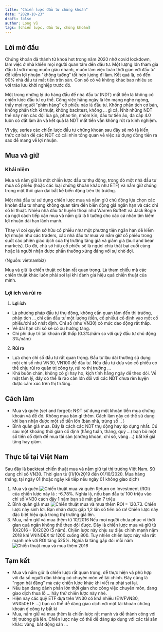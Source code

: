 ```yaml
---
title: "Chiến lược đầu tư chứng khoán"
date: "2020-10-23"
draft: false
author: Long Vũ
tags: [chiến lược, đầu tư, chứng khoán]
---
```

## Lời mở đầu

Chứng khoán đã thành từ khoá hot trong năm 2020 nhờ covid lockdown, làm việc ở nhà khiến mọi người quan tâm đến đầu tư. Một lượng lớn tham gia đầu tư với mong muốn giàu nhanh, muốn làm việc toàn thời gian với đầu tư để kiếm lợi nhuận "không tưởng" tốt hơn lương đi làm. Kết quả là, có đến 90% nhà đầu tư mất tiền trên sàn. Con số có vẻ không khác bao nhiêu so với trào lưu khởi nghiệp trước đó.

Một trong những lý do hàng đầu để nhà đầu tư (NDT) mất tiền là không có chiến lược đầu tư cụ thể. Công việc hằng ngày là lên mạng nghe ngóng, thấy mọi người "phím hàng" cổ phiếu nào là đầu tư. Không phân tích cơ bản, không phân tích kĩ thuật, không backtest, không ... gì cả. Nhờ những NDT thế này nên các đội lùa gà, phao tin, nhóm kín, đầu tư tiền ảo, đa cấp 4.0 luôn có đất làm ăn và kết quả là NDT mất tiền vẫn không rút ra kinh nghiệm.

Vì vậy, series các chiến lược đầu tư chứng khoán sau đây sẽ mô tả kiến thức cơ bản để các NĐT có cái nhìn tổng quan về việc sử dụng đồng tiền ra sao để mang về lợi nhuận.

## Mua và giữ 
### Khái niệm 
Mua và nắm giữ là một chiến lược đầu tư thụ động, trong đó một nhà đầu tư mua cổ phiếu (hoặc các loại chứng khoán khác như ETF) và nắm giữ chúng trong một thời gian dài bất kể biến động trên thị trường. 

Một nhà đầu tư sử dụng chiến lược mua và nắm giữ chủ động lựa chọn các khoản đầu tư nhưng không quan tâm đến biến động giá ngắn hạn và các chỉ số kĩ thuật. Nhiều nhà đầu tư huyền thoại như Warren Buffett và Jack Bogle ca ngợi cách tiếp cận mua và nắm giữ là lí tưởng cho các cá nhân tìm kiếm lợi nhuận dài hạn lành mạnh.

Thay vì coi quyền sở hữu cổ phiếu như một phương tiện ngắn hạn để kiếm lợi nhuận như các traders, các nhà đầu tư mua và nắm giữ cổ phiếu trong suốt các phiên giao dịch của thị trường tăng giá và giảm giá (bull and bear markets). Do đó, chủ sở hữu cố phiếu sẽ là người chịu thất bại cuối cùng hoặc là người nhận được phần thưởng xứng đáng với sự chờ đợi.

(Nguồn: vietnambiz)

Mua và giữ là chiến thuật cơ bản rất quan trọng. Là tham chiếu mà các chiến thuật khác luôn phải soi lại khi đánh giá hiệu quả chiến thuật của mình.

### Lợi ích và rủi ro
1. __Lợi ích__
- Là phương pháp đầu tư thụ động, không cần quan tâm đến thị trường, phân tích ... chỉ cần đầu tư một lượng (tiền, cổ phiếu) cố định vào một cổ phiếu/chỉ số nhất định. Chỉ số (như VN30) có mức dao động rất thấp.
- Về dài hạn chỉ số sẽ có xu hướng tăng.
- Chi phí duy trì tài khoản rất thấp (0.3%/năm so với quỹ đầu tư chủ động 3%/năm)
2. __Rủi ro__
- Lựa chọn chỉ số đầu tư rất quan trọng. Đầu tư lâu dài thường sử dụng một chỉ số như VN30, VN100 để đầu tư. Nếu đầu tư dựa vào cổ phiếu có thể chịu rủi ro quản trị công ty, rủi ro thị trường ...
- Khá buồn chán, không có gì hay ho, kịch tính hằng ngày để theo dõi. Về mặt tâm lý, đây có thể là rào cản lớn đối với các NDT chưa rèn luyện được cảm xúc trên thị trường.

## Cách làm
- Mua và quên (set and forget): NĐT sử dụng một khoản tiền mua chứng khoán và để đó. Không mua bán gì thêm. Cách làm này có thể sử dụng khi bạn nhận được một số tiền lớn (bán nhà, trúng số .. )
- Bình quân giá mua. Đây là cách các NDT thụ động hay áp dụng nhất. Cú sau một khoảng thời gian cố định (hằng tuần, tháng, quý ...) bạn bỏ một số tiền cố định để mua tài sản (chứng khoán, chỉ số, vàng ...) bất kể giá tăng hay giảm.

## Thực tế tại Việt Nam
Sau đây là backtest chiến thuật mua và nắm giữ tại thị trường Việt Nam. Sử dụng chỉ số VN30.
Thời gian từ 01/10/2019 đến 01/10/2020. Mua hàng tháng, tại ngày 01 (hoặc ngày kế tiếp nếu ngày 01 không giao dịch)
1. Mua và quên 
![Chiến thuật mua và quên](/post/strategy/img/buy-hold-buy.png)
Return on Investment (ROI) của chiến lược này là : -6.78%. Nghĩa là, nếu bạn đầu tư 100 triệu vào chỉ số VN30 cách đây 1 năm bạn sẽ mất gần 7 triệu 
2. Bình quân giá mua 
![Chiến thuật mua và mua thêm](/post/strategy/img/buy-hold-more.png)
ROI = 120.73. Chiến lược này sinh lời. Bạn nhận được gấp 1,2 lần số tiền bỏ ra! Chiến lược này đặc biệt hiệu quả trong thị trường giá lên.
3. Mua, nắm giữ và mua thêm từ 10/2016
Nếu mọi người chưa phục vì thời gian quá ngắn không thể theo dõi được. Đây là chiến lược mua và giữ từ 10/2016 - 10/2020 (5 năm). Chiến lược này chịu sự điều chỉnh mạnh năm 2018 khi VNINDEX từ 1200 xuống 800. Tuy nhiên chiến lược này vẫn rất mạnh mẽ với ROI tăng 525%. Nghĩa là tăng gấp đôi mỗi năm 
![Chiến thuật mua và mua thêm 2016](/post/strategy/img/buy-hold-more-2016.png)

## Tạm kết

- Mua và nắm giữ là chiến lược rất quan trọng, dễ thực hiện và phù hợp với đa số người dân không có chuyên môn về tài chính. Đây cũng là "ngọn hải đăng" mà các chiến lược khác khi viết ra phải soi lại. 
- Nếu bạn đang dành phần lớn thời gian cho công việc chuyên môn, đang giao dịch thua lỗ ... hãy thử chiến lược này nhé.
- Hiện nay các quỹ ETF dựa trên VN30 có khá nhiều (E1VFVN30, VNX50ETF ...) bạn có thể dễ dàng giao dịch với một tài khoản chứng khoán ở công ty bất kì
- Mua, nắm giữ và mua thêm là chiến lược rất mạnh và dễ thành công với thị trường giá lên. Chiến lược này có thể dễ dàng áp dụng với các tài sản khác: vàng, bất động sản ...


